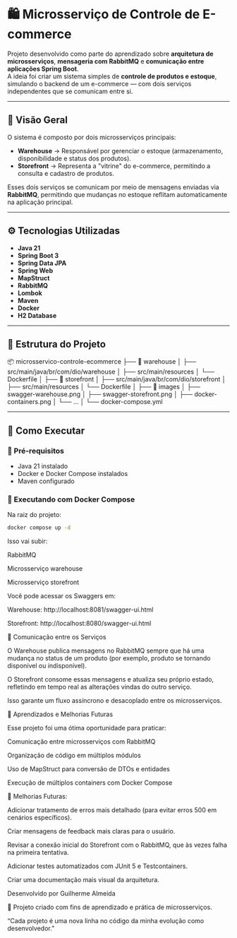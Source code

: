 # 🛍️ Microsserviço de Controle de E-commerce

Projeto desenvolvido como parte do aprendizado sobre **arquitetura de microsserviços**, **mensageria com RabbitMQ** e **comunicação entre aplicações Spring Boot**.  
A ideia foi criar um sistema simples de **controle de produtos e estoque**, simulando o backend de um e-commerce — com dois serviços independentes que se comunicam entre si.

---

## 🧠 Visão Geral

O sistema é composto por dois microsserviços principais:

- **Warehouse** → Responsável por gerenciar o estoque (armazenamento, disponibilidade e status dos produtos).  
- **Storefront** → Representa a "vitrine" do e-commerce, permitindo a consulta e cadastro de produtos.

Esses dois serviços se comunicam por meio de mensagens enviadas via **RabbitMQ**, permitindo que mudanças no estoque reflitam automaticamente na aplicação principal.

---

## ⚙️ Tecnologias Utilizadas

- **Java 21**
- **Spring Boot 3**
- **Spring Data JPA**
- **Spring Web**
- **MapStruct**
- **RabbitMQ**
- **Lombok**
- **Maven**
- **Docker**
- **H2 Database**

---

## 🧩 Estrutura do Projeto

📦 microsservico-controle-ecommerce
├── 📁 warehouse
│ ├── src/main/java/br/com/dio/warehouse
│ ├── src/main/resources
│ └── Dockerfile
│
├── 📁 storefront
│ ├── src/main/java/br/com/dio/storefront
│ ├── src/main/resources
│ └── Dockerfile
│
├── 📁 images
│ ├── swagger-warehouse.png
│ ├── swagger-storefront.png
│ ├── docker-containers.png
│ └── ...
│
└── docker-compose.yml

---

## 🚀 Como Executar

### 🔹 Pré-requisitos
- Java 21 instalado  
- Docker e Docker Compose instalados  
- Maven configurado

### 🔹 Executando com Docker Compose

Na raiz do projeto:

```bash
docker compose up -d
````

Isso vai subir:

RabbitMQ

Microsserviço warehouse

Microsserviço storefront

Você pode acessar os Swaggers em:

Warehouse: http://localhost:8081/swagger-ui.html

Storefront: http://localhost:8080/swagger-ui.html

💬 Comunicação entre os Serviços

O Warehouse publica mensagens no RabbitMQ sempre que há uma mudança no status de um produto (por exemplo, produto se tornando disponível ou indisponível).

O Storefront consome essas mensagens e atualiza seu próprio estado, refletindo em tempo real as alterações vindas do outro serviço.

Isso garante um fluxo assíncrono e desacoplado entre os microsserviços.

🧰 Aprendizados e Melhorias Futuras

Esse projeto foi uma ótima oportunidade para praticar:

Comunicação entre microsserviços com RabbitMQ

Organização de código em múltiplos módulos

Uso de MapStruct para conversão de DTOs e entidades

Execução de múltiplos containers com Docker Compose

🔧 Melhorias Futuras:

Adicionar tratamento de erros mais detalhado (para evitar erros 500 em cenários específicos).

Criar mensagens de feedback mais claras para o usuário.

Revisar a conexão inicial do Storefront com o RabbitMQ, que às vezes falha na primeira tentativa.

Adicionar testes automatizados com JUnit 5 e Testcontainers.

Criar uma documentação mais visual da arquitetura.

Desenvolvido por Guilherme Almeida

💬 Projeto criado com fins de aprendizado e prática de microsserviços.

“Cada projeto é uma nova linha no código da minha evolução como desenvolvedor.”
